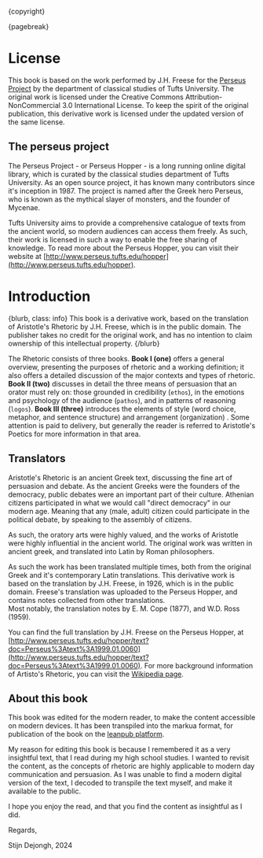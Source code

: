 {copyright}

{pagebreak}

# License

This book is based on the work performed by J.H. Freese for the [Perseus Project](http://www.perseus.tufts.edu/hopper) by the department of
classical studies of Tufts University. The original work is licensed under the Creative Commons Attribution-NonCommercial 3.0 International License.
To keep the spirit of the original publication, this derivative work is licensed under the updated version of the same license.

## The perseus project

The Perseus Project - or Perseus Hopper - is a long running online digital library, which is curated by the classical studies department of Tufts
University.
As an open source project, it has known many contributors since it's inception in 1987. The project is named after the Greek hero Perseus, who
is known as the mythical slayer of monsters, and the founder of Mycenae.

Tufts University aims to provide a comprehensive catalogue of texts from the ancient world, so modern audiences can access them freely.
As such, their work is licensed in such a way to enable the free sharing of knowledge.
To read more about the Perseus Hopper, you can visit their website at [http://www.perseus.tufts.edu/hopper](http://www.perseus.tufts.edu/hopper).


# Introduction

{blurb, class: info}
This book is a derivative work, based on the translation of Aristotle's Rhetoric by J.H. Freese, which is in the public domain.
The publisher takes no credit for the original work, and has no intention to claim ownership of this intellectual property.
{/blurb}

The Rhetoric consists of three books. **Book I (one)** offers a general overview, presenting the purposes of rhetoric and a working definition; it 
also offers a detailed discussion of the major contexts and types of rhetoric. **Book II (two)** discusses in detail the three means of persuasion 
that an orator must rely on: those grounded in credibility (`ethos`), in the emotions and psychology of the audience (`pathos`), and in patterns 
of reasoning (`logos`). **Book III (three)** introduces the elements of style (word choice, metaphor, and sentence structure) and arrangement 
(organization) . Some attention is paid to delivery, but generally the reader is referred to Aristotle's Poetics for more information in that area.

## Translators

Aristotle's Rhetoric is an ancient Greek text, discussing the fine art of persuasion and debate.
As the ancient Greeks were the founders of the democracy, public debates were an important part of their culture.
Athenian citizens participated in what we would call "direct democracy" in our modern age. Meaning that any (male, adult) citizen could
participate in the political debate, by speaking to the assembly of citizens.

As such, the oratory arts were highly valued, and the works of Aristotle were highly influential in the ancient world.
The original work was written in ancient greek, and translated into Latin by Roman philosophers.

As such the work has been translated multiple times, both from the original Greek and it's contemporary Latin translations.
This derivative work is based on the translation by J.H. Freese, in 1926, which is in the public domain.
Freese's translation was uploaded to the Perseus Hopper, and contains notes collected from other translations.  
Most notably, the translation notes by E. M. Cope (1877), and W.D. Ross (1959).

You can find the full translation by J.H. Freese on the Perseus Hopper,
at [http://www.perseus.tufts.edu/hopper/text?doc=Perseus%3Atext%3A1999.01.0060](http://www.perseus.tufts.edu/hopper/text?doc=Perseus%3Atext%3A1999.01.0060).
For more background information of Artisto's Rhetoric, you can visit the [Wikipedia page](https://en.wikipedia.org/wiki/Rhetoric_(Aristotle)).

## About this book

This book was edited for the modern reader, to make the content accessible on modern devices.
It has been transpiled into the markua format, for publication of the book on the [leanpub platform](https://leanpub.com).

My reason for editing this book is because I remembered it as a very insightful text, that I read during my high school studies.
I wanted to revisit the content, as the concepts of rhetoric are highly applicable to modern day communication and persuasion.
As I was unable to find a modern digital version of the text, I decoded to transpile the text myself, and make it available to the public.

I hope you enjoy the read, and that you find the content as insightful as I did.


Regards,

Stijn Dejongh, 2024